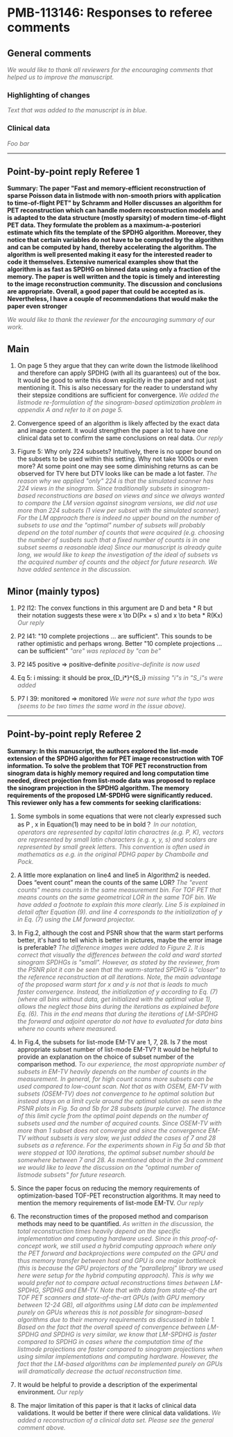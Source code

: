 # PMB-113146: Responses to referee comments

## General comments
<span style="color:dimgray">*We would like to thank all reviewers for the encouraging comments that helped us to improve the manuscript.*</span>

### Highlighting of changes
<span style="color:dimgray">*Text that was added to the manuscript is in blue.*</span>

### Clinical data
<span style="color:dimgray">*Foo bar*</span>


* * *

## Point-by-point reply Referee 1

**Summary: The paper "Fast and memory-efficient reconstruction of sparse Poisson data in listmode with non-smooth priors with application to time-of-flight PET" by Schramm and Holler discusses an algorithm for PET reconstruction which can handle modern reconstruction models and is adapted to the data structure (mostly sparsity) of modern time-of-flight PET data. They formulate the problem as a maximum-a-posteriori estimate which fits the template of the SPDHG algorithm. Moreover, they notice that certain variables do not have to be computed by the algorithm and can be computed by hand, thereby accelerating the algorithm. The algorithm is well presented making it easy for the interested reader to code it themselves. Extensive numerical examples show that the algorithm is as fast as SPDHG on binned data using only a fraction of the memory. The paper is well written and the topic is timely and interesting to the image reconstruction community. The discussion and conclusions are appropriate. Overall, a good paper that could be accepted as is. Nevertheless, I have a couple of recommendations that would make the paper even stronger**

<span style="color:dimgray">*We would like to thank the reviewer for the encouraging summary of our work.*</span>

## Main
1. On page 5 they argue that they can write down the listmode likelihood and therefore can apply SPDHG (with all its guarantees) out of the box. It would be good to write this down explicitly in the paper and not just mentioning it. This is also necessary for the reader to understand why their stepsize conditions are sufficient for convergence.
<span style="color:dimgray">*We added the listmode re-formulation of the sinogram-based optimization problem in appendix A and refer to it on page 5.*</span>

2. Convergence speed of an algorithm is likely affected by the exact data and image content. It would strengthen the paper a lot to have one clinical data set to confirm the same conclusions on real data. 
<span style="color:dimgray">*Our reply*</span>

3. Figure 5: Why only 224 subsets? Intuitively, there is no upper bound on the subsets to be used within this setting. Why not take 1000s or even more? At some point one may see some diminishing returns as can be observed for TV here but DTV looks like can be made a lot faster.
<span style="color:dimgray">*The reason why we applied "only" 224 is that the simulated scanner has 224 views in the sinogram. Since traditionally subsets in sinogram-based reconstructions are based on views and since we always wanted to compare the LM version against sinogram versions, we did not use more than 224 subsets (1 view per subset with the simulated scanner). For the LM approach there is indeed no upper bound on the number of subsets to use and the "optimal" number of subsets will probably depend on the total number of counts that were acquired (e.g. choosing the number of susbets such that a fixed number of counts is in one subset seems a reasonable idea) Since our manuscript is already quite long, we would like to keep the investigation of the ideal of subsets vs the acquired number of counts and the object for future research. We have added sentence in the discussion.*</span>

## Minor (mainly typos)

1. P2 l12: The convex functions in this argument are D and beta * R but their notation suggests these were x \to D(Px + s) and x \to beta * R(Kx)
<span style="color:dimgray">*Our reply*</span>

2. P2 l41: "10 complete projections … are sufficient". This sounds to be rather optimistic and perhaps wrong. Better "10 complete projections … can be sufficient"
<span style="color:dimgray">*"are" was replaced by "can be"*</span>

3. P2 l45 positive => positive-definite
<span style="color:dimgray">*positive-definite is now used*</span>

4. Eq 5: i missing: it should be prox_{D_i\*}^{S_i}
<span style="color:dimgray">*missing "i"s in "S_i"s were added*</span>

5. P7 l 39: monitored => monitored
<span style="color:dimgray">*We were not sure what the typo was (seems to be two times the same word in the issue above).*</span>

***

## Point-by-point reply Referee 2

**Summary: In this manuscript, the authors explored the list-mode extension of the SPDHG algorithm for PET image reconstruction with TOF information. To solve the problem that TOF PET reconstruction from sinogram data is highly memory required and long computation time needed, direct projection from list-mode data was proposed to replace the sinogram projection in the SPDHG algorithm. The memory requirements of the proposed LM-SPDHG were significantly reduced. This reviewer only has a few comments for seeking clarifications:**

1. Some symbols in some equations that were not clearly expressed such as P , x   in Equation(1)  may need to be in bold？
<span style="color:dimgray">*In our notation, operators are represented by capital latin charactres (e.g. P, K), vectors are represented by small latin characters (e.g. x, y, s) and scalars are represented by small greek letters. This convention is often used in mathematics as e.g. in the original PDHG paper by Chambolle and Pock.*</span>

2. A little more explanation on line4 and line5 in Algorithm2 is needed. Does “event count” mean the counts of the same LOR?
<span style="color:dimgray">*The "event counts" means counts in the same measurement bin. For TOF PET that means counts on the same geometrical LOR in the same TOF bin. We have added a footnote to explain this more clearly. Line 5 is explained in detail after Equation (9). and line 4 corresponds to the initialization of y in Eq. (7) using the LM forward projector.*</span>

3. In Fig.2, although the cost and PSNR show that the warm start performs better, it's hard to tell which is better in pictures, maybe the error image is preferable?
<span style="color:dimgray">*The difference images were added to Figure 2. It is correct that visually the differences between the cold and ward started sinogram SPDHGs is "small". However, as stated by the reviewer, from the PSNR plot it can be seen that the warm-started SPDHG is "closer" to the reference reconstruction at all iterations. Note, the main advantage of the proposed warm start for x and y is not that is leads to much faster convergence. Instead, the initialization of y according to Eq. (7) (where all bins without data, get initialized with the optimal value 1), allows the neglect those bins during the iterations as explained before Eq. (6). This in the end means that during the iterations of LM-SPDHG the forward and adjoint operator do not have to evaluated for data bins where no counts where measured.*</span>

4. In Fig.4, the subsets for list-mode EM-TV are 1, 7, 28. Is 7 the most appropriate subset number of list-mode EM-TV? It would be helpful to provide an explanation on the choice of subset number of the comparison method.
<span style="color:dimgray">*To our experience, the most appropriate number of subsets in EM-TV heavily depends on the number of counts in the measurement. In general, for high count scans more subsets can be used compared to low-count scan. Not that as with OSEM, EM-TV with subsets (OSEM-TV) does not convergence to he optimal solution but instead stays on a limit cycle around the optimal solution as seen in the PSNR plots in Fig. 5a and 5b for 28 subsets (purple curve). The distance of this limit cycle from the optimal point depends on the number of subsets used and the number of acquired counts. Since OSEM-TV with more than 1 subset does not converge and since the convergence EM-TV without subsets is very slow, we just added the cases of 7 and 28 subsets as a reference. For the experiments shown in Fig 5a and 5b that were stopped at 100 iterations, the optimal subset number should be somewhere between 7 and 28. As mentioned about in the 3rd comment we would like to leave the discussion on the "optimal number of listmode subsets" for future research.*</span>

5. Since the paper focus on reducing the memory requirements of optimization-based TOF-PET reconstruction algorithms. It may need to mention the memory requirements of list-mode EM-TV.
<span style="color:dimgray">*Our reply*</span>

6. The reconstruction times of the proposed method and comparison methods may need to be quantified.
<span style="color:dimgray">*As written in the discussion, the total reconstruction times heavily depend on the specific implementation and computing hardware used. Since in this proof-of-concept work, we still used a hybrid computing approach where only the PET forward and backprojections were computed on the GPU and thus memory transfer between host and GPU is one major bottleneck (this is because the GPU projectors of the "parallelproj" library we used here were setup for the hybrid computing approach). This is why we would prefer not to compare actual reconstructions times between LM-SPDHG, SPDHG and EM-TV. Note that with data from state-of-the art TOF PET scanners and state-of-the-art GPUs (with GPU memory between 12-24 GB), all algorithms using LM data can be implemented purely on GPUs whereas this is not possible for sinogram-based algorithms due to their memory requirements as discussed in table 1. Based on the fact that the overall speed of convergence between LM-SPDHG and SPDHG is very similar, we know that LM-SPDHG is faster compared to SPDHG in cases where the computation time of the listmode projections are faster compared to sinogram projections when using similar implementations and computing hardware. However, the fact that the LM-based algorithms can be implemented purely on GPUs will dramatically decrease the actual reconstruction time.*</span>

7. It would be helpful to provide a description of the experimental environment.
<span style="color:dimgray">*Our reply*</span>

8. The major limitation of this paper is that it lacks of clinical data validations. It would be better if there were clinical data validations.
<span style="color:dimgray">*We added a reconstruction of a clinical data set. Please see the general comment above.*</span>
